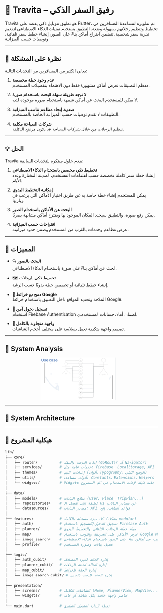 # 🧳 Travita – رفيق السفر الذكي

Travita هو تطبيق موبايل ذكي يعتمد على Flutter، تم تطويره لمساعدة المسافرين في تخطيط وتنظيم رحلاتهم بسهولة ومتعة. التطبيق يستخدم تقنيات الذكاء الاصطناعي لتقديم تجربة سفر شخصية، تتضمن اقتراح أماكن بناءً على الصور، إنشاء خطط سفر تلقائية، وتوصيات حسب الميزانية.

---

## 🧩 نظرة على المشكلة

يعاني الكثير من المسافرين من التحديات التالية:

1. **عدم وجود خطة مخصصة**  
   معظم التطبيقات تعرض أماكن مشهورة فقط دون الاهتمام بتفضيلات المستخدم.

2. **لا توجد طريقة سهلة للبحث باستخدام صورة**  
   لا يمكن للمستخدم البحث عن أماكن شبيهة باستخدام صورة موجودة لديه.

3. **صعوبة إيجاد مطاعم تناسب الميزانية**  
   التطبيقات لا تقدم توصيات حسب الميزانية الخاصة بالمستخدم.

4. **شركات السياحة مكلفة**  
   تنظيم الرحلات من خلال شركات السياحة قد يكون مرتفع التكلفة.

---

## 💡 الحل

Travita يقدم حلول مبتكرة للتحديات السابقة:

1. **تخطيط ذكي مخصص باستخدام الذكاء الاصطناعي**  
   إنشاء خطة سفر كاملة مخصصة حسب اهتمامات المستخدم، المدينة المختارة وعدد الأيام.

2. **إمكانية التخطيط اليدوي**  
   يمكن للمستخدم إنشاء خطة خاصة به عن طريق اختيار الأماكن التي يرغب في زيارتها.

3. **البحث عن الأماكن باستخدام الصور**  
   يمكن رفع صورة، والتطبيق سيحدد المكان الموجود بها ويقترح أماكن مشابهة بصريًا.

4. **اقتراحات حسب الميزانية**  
   عرض مطاعم وخدمات بالقرب من المستخدم وضمن حدود ميزانيته.

---

## 🚀 المميزات

- 🔍 **البحث بالصور**  
  ابحث عن أماكن بناءً على صورة باستخدام الذكاء الاصطناعي.

- 🗺️ **تخطيط ذكي للرحلات**  
  إنشاء خطط تلقائية أو تخصيص خطة يدويًا حسب الرغبة.

- 📍 **دمج مع خرائط Google**  
  الملاحة وتحديد المواقع داخل التطبيق باستخدام خرائط Google.

- 🔐 **تسجيل دخول آمن**  
  استخدام Firebase Authentication لضمان أمان حسابات المستخدمين.

- 📱 **واجهة متجاوبة بالكامل**  
  تصميم واجهة متكيفة تعمل بسلاسة على مختلف أحجام الشاشات.

---
## 🧠 System Analysis

<p align="center">
<img src="https://github.com/ahmedgfouad/Travita/blob/main/1.png?raw=true" width="250" style="margin-right: 20px;" />
   
</p>


---
## 🧠 System Architecture

---
## 📂 هيكلية المشروع


```bash
lib/
├── core/
│   ├── router/          # إدارة التوجيه والتنقل (GoRouter أو Navigator)
│   ├── services/        # خدمات عامة مثل: Firebase, LocalStorage, API
│   ├── themes/          # إعدادات الثيم (ألوان، Typography، الوضع الليلي)
│   ├── utils/           # أدوات مساعدة: Constants، Extensions، Helpers
│   └── widgets/         # Widgets عامة قابلة لإعادة الاستخدام في كل المشروع
│
├── data/
│   ├── models/          # نماذج البيانات (User, Place, TripPlan...)
│   ├── repositories/    # الطبقة التي تفصل الـ UI عن مصادر البيانات
│   └── datasources/     # مصادر البيانات: API، قواعد البيانات، إلخ
│
├── features/            # كل ميزة مستقلة بالكامل (بشكل modular)
│   ├── auth/            # تسجيل الدخول/التسجيل باستخدام Firebase Auth
│   ├── planner/         # مولد خطة الرحلات التلقائي والتخطيط اليدوي
│   ├── map/             # عرض الأماكن على الخريطة والتوجيه باستخدام Google Maps
│   ├── image_search/    # البحث عن أماكن بناءً على الصور باستخدام الذكاء الاصطناعي
│   └── profile/         # تعديل بيانات وصورة المستخدم
│
├── logic/
│   ├── auth_cubit/      # إدارة الحالة لميزة المصادقة
│   ├── planner_cubit/   # إدارة الحالة لخطة الرحلات
│   ├── map_cubit/       # إدارة الحالة للخرائط
│   └── image_search_cubit/ # إدارة الحالة للبحث بالصور
│
├── presentation/
│   ├── screens/         # الشاشات الكاملة (Home, PlannerView, MapView...)
│   └── widgets/         # عناصر واجهة خاصة بكل شاشة أو عامة
│
└── main.dart            # نقطة البداية لتشغيل التطبيق


